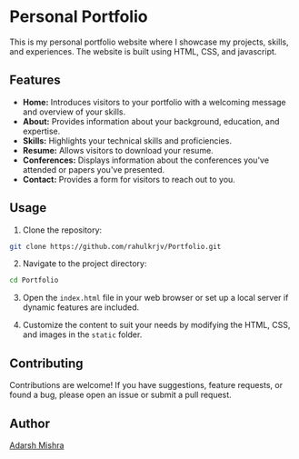 ﻿# Personal Portfolio

This is my personal portfolio website where I showcase my projects, skills, and experiences. The website is built using HTML, CSS, and javascript.

## Features

- **Home:** Introduces visitors to your portfolio with a welcoming message and overview of your skills.
- **About:** Provides information about your background, education, and expertise.
- **Skills:** Highlights your technical skills and proficiencies.
- **Resume:** Allows visitors to download your resume.
- **Conferences:** Displays information about the conferences you've attended or papers you've presented.
- **Contact:** Provides a form for visitors to reach out to you.

## Usage

1. Clone the repository:

```bash
git clone https://github.com/rahulkrjv/Portfolio.git
```

2. Navigate to the project directory:

```bash
cd Portfolio
```

3. Open the `index.html` file in your web browser or set up a local server if dynamic features are included.

4. Customize the content to suit your needs by modifying the HTML, CSS, and images in the `static` folder.

## Contributing

Contributions are welcome! If you have suggestions, feature requests, or found a bug, please open an issue or submit a pull request.


## Author

[Adarsh Mishra](https://github.com/rahulkrjv/Portfolio.git)
